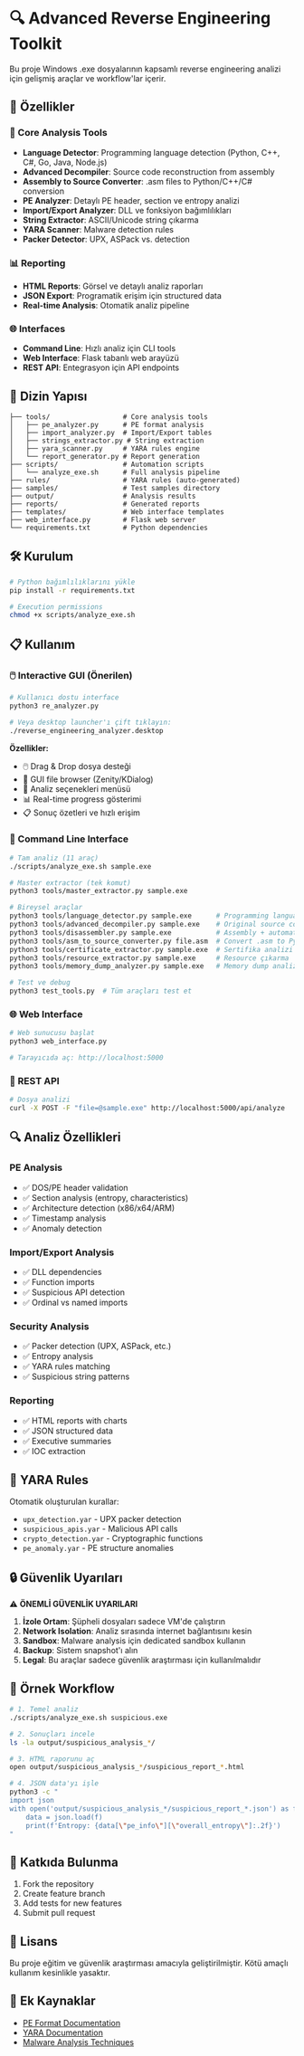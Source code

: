 # 🔍 Advanced Reverse Engineering Toolkit

Bu proje Windows .exe dosyalarının kapsamlı reverse engineering analizi için gelişmiş araçlar ve workflow'lar içerir.

## 🚀 Özellikler

### 🔧 Core Analysis Tools
- **Language Detector**: Programming language detection (Python, C++, C#, Go, Java, Node.js)
- **Advanced Decompiler**: Source code reconstruction from assembly
- **Assembly to Source Converter**: .asm files to Python/C++/C# conversion
- **PE Analyzer**: Detaylı PE header, section ve entropy analizi
- **Import/Export Analyzer**: DLL ve fonksiyon bağımlılıkları
- **String Extractor**: ASCII/Unicode string çıkarma
- **YARA Scanner**: Malware detection rules
- **Packer Detector**: UPX, ASPack vs. detection

### 📊 Reporting
- **HTML Reports**: Görsel ve detaylı analiz raporları
- **JSON Export**: Programatik erişim için structured data
- **Real-time Analysis**: Otomatik analiz pipeline

### 🌐 Interfaces
- **Command Line**: Hızlı analiz için CLI tools
- **Web Interface**: Flask tabanlı web arayüzü
- **REST API**: Entegrasyon için API endpoints

## 📁 Dizin Yapısı

```
├── tools/                  # Core analysis tools
│   ├── pe_analyzer.py      # PE format analysis
│   ├── import_analyzer.py  # Import/Export tables
│   ├── strings_extractor.py # String extraction
│   ├── yara_scanner.py     # YARA rules engine
│   └── report_generator.py # Report generation
├── scripts/                # Automation scripts
│   └── analyze_exe.sh      # Full analysis pipeline
├── rules/                  # YARA rules (auto-generated)
├── samples/                # Test samples directory
├── output/                 # Analysis results
├── reports/                # Generated reports
├── templates/              # Web interface templates
├── web_interface.py        # Flask web server
└── requirements.txt        # Python dependencies
```

## 🛠️ Kurulum

```bash
# Python bağımlılıklarını yükle
pip install -r requirements.txt

# Execution permissions
chmod +x scripts/analyze_exe.sh
```

## 📋 Kullanım

### 🖱️ Interactive GUI (Önerilen)

```bash
# Kullanıcı dostu interface
python3 re_analyzer.py

# Veya desktop launcher'ı çift tıklayın:
./reverse_engineering_analyzer.desktop
```

**Özellikler:**
- 🖱️ Drag & Drop dosya desteği
- 📁 GUI file browser (Zenity/KDialog)
- 🎯 Analiz seçenekleri menüsü
- 📊 Real-time progress gösterimi
- 📋 Sonuç özetleri ve hızlı erişim

### 🚀 Command Line Interface

```bash
# Tam analiz (11 araç)
./scripts/analyze_exe.sh sample.exe

# Master extractor (tek komut)
python3 tools/master_extractor.py sample.exe

# Bireysel araçlar
python3 tools/language_detector.py sample.exe      # Programming language detection
python3 tools/advanced_decompiler.py sample.exe    # Original source code reconstruction  
python3 tools/disassembler.py sample.exe           # Assembly + automatic source conversion
python3 tools/asm_to_source_converter.py file.asm  # Convert .asm to Python/C++/C#
python3 tools/certificate_extractor.py sample.exe  # Sertifika analizi
python3 tools/resource_extractor.py sample.exe     # Resource çıkarma
python3 tools/memory_dump_analyzer.py sample.exe   # Memory dump analizi

# Test ve debug
python3 test_tools.py  # Tüm araçları test et
```

### 🌐 Web Interface

```bash
# Web sunucusu başlat
python3 web_interface.py

# Tarayıcıda aç: http://localhost:5000
```

### 📡 REST API

```bash
# Dosya analizi
curl -X POST -F "file=@sample.exe" http://localhost:5000/api/analyze
```

## 🔍 Analiz Özellikleri

### PE Analysis
- ✅ DOS/PE header validation
- ✅ Section analysis (entropy, characteristics)
- ✅ Architecture detection (x86/x64/ARM)
- ✅ Timestamp analysis
- ✅ Anomaly detection

### Import/Export Analysis
- ✅ DLL dependencies
- ✅ Function imports
- ✅ Suspicious API detection
- ✅ Ordinal vs named imports

### Security Analysis
- ✅ Packer detection (UPX, ASPack, etc.)
- ✅ Entropy analysis
- ✅ YARA rules matching
- ✅ Suspicious string patterns

### Reporting
- ✅ HTML reports with charts
- ✅ JSON structured data
- ✅ Executive summaries
- ✅ IOC extraction

## 🎯 YARA Rules

Otomatik oluşturulan kurallar:
- `upx_detection.yar` - UPX packer detection
- `suspicious_apis.yar` - Malicious API calls
- `crypto_detection.yar` - Cryptographic functions
- `pe_anomaly.yar` - PE structure anomalies

## 🔒 Güvenlik Uyarıları

⚠️ **ÖNEMLİ GÜVENLİK UYARILARI**

1. **İzole Ortam**: Şüpheli dosyaları sadece VM'de çalıştırın
2. **Network Isolation**: Analiz sırasında internet bağlantısını kesin
3. **Sandbox**: Malware analysis için dedicated sandbox kullanın
4. **Backup**: Sistem snapshot'ı alın
5. **Legal**: Bu araçlar sadece güvenlik araştırması için kullanılmalıdır

## 📖 Örnek Workflow

```bash
# 1. Temel analiz
./scripts/analyze_exe.sh suspicious.exe

# 2. Sonuçları incele
ls -la output/suspicious_analysis_*/

# 3. HTML raporunu aç
open output/suspicious_analysis_*/suspicious_report_*.html

# 4. JSON data'yı işle
python3 -c "
import json
with open('output/suspicious_analysis_*/suspicious_report_*.json') as f:
    data = json.load(f)
    print(f'Entropy: {data[\"pe_info\"][\"overall_entropy\"]:.2f}')
"
```

## 🤝 Katkıda Bulunma

1. Fork the repository
2. Create feature branch
3. Add tests for new features
4. Submit pull request

## 📄 Lisans

Bu proje eğitim ve güvenlik araştırması amacıyla geliştirilmiştir. Kötü amaçlı kullanım kesinlikle yasaktır.

## 🔗 Ek Kaynaklar

- [PE Format Documentation](https://docs.microsoft.com/en-us/windows/win32/debug/pe-format)
- [YARA Documentation](https://yara.readthedocs.io/)
- [Malware Analysis Techniques](https://github.com/rshipp/awesome-malware-analysis)